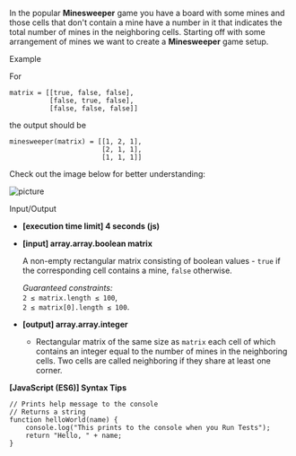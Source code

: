 In the popular **Minesweeper** game you have a board with some mines and those
cells that don't contain a mine have a number in it that indicates the total
number of mines in the neighboring cells. Starting off with some arrangement of
mines we want to create a **Minesweeper** game setup.

Example

For

    matrix = [[true, false, false],
              [false, true, false],
              [false, false, false]]

the output should be

    minesweeper(matrix) = [[1, 2, 1],
                           [2, 1, 1],
                           [1, 1, 1]]

Check out the image below for better understanding:

![picture](https://codesignal.s3.amazonaws.com/tasks/minesweeper/img/example.png?_tm=1582043430722)

Input/Output

- **\[execution time limit\] 4 seconds (js)**

- **\[input\] array.array.boolean matrix**

  A non-empty rectangular matrix consisting of boolean values - `true` if the
  corresponding cell contains a mine, `false` otherwise.

  _Guaranteed constraints:_  
  `2 ≤ matrix.length ≤ 100`,  
  `2 ≤ matrix[0].length ≤ 100`.

- **\[output\] array.array.integer**

  - Rectangular matrix of the same size as `matrix` each cell of which contains
    an integer equal to the number of mines in the neighboring cells. Two cells
    are called neighboring if they share at least one corner.

**\[JavaScript (ES6)\] Syntax Tips**

    // Prints help message to the console
    // Returns a string
    function helloWorld(name) {
        console.log("This prints to the console when you Run Tests");
        return "Hello, " + name;
    }
